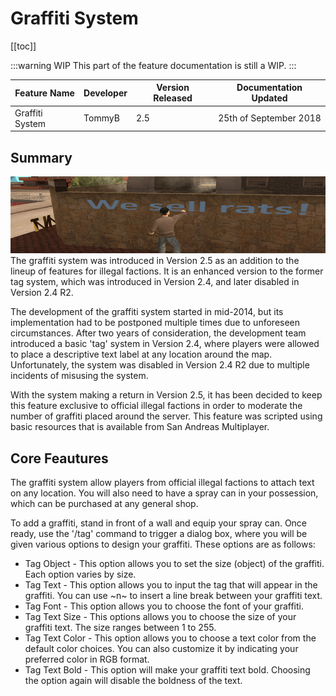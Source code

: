 # Graffiti System

[[toc]]

:::warning WIP
This part of the feature documentation is still a WIP.
:::

| Feature Name    | Developer | Version Released | Documentation Updated  |
| --------------- | --------- | ---------------- | ---------------------- |
| Graffiti System | TommyB    | 2.5              | 25th of September 2018 |

## Summary

![Graffiti System](./img/graffiti-overview.png)
The graffiti system was introduced in Version 2.5 as an addition to the lineup of features for illegal factions. It is an enhanced version to the former tag system, which was introduced in Version 2.4, and later disabled in Version 2.4 R2.

The development of the graffiti system started in mid-2014, but its implementation had to be postponed multiple times due to unforeseen circumstances. After two years of consideration, the development team introduced a basic 'tag' system in Version 2.4, where players were allowed to place a descriptive text label at any location around the map. Unfortunately, the system was disabled in Version 2.4 R2 due to multiple incidents of misusing the system.

With the system making a return in Version 2.5, it has been decided to keep this feature exclusive to official illegal factions in order to moderate the number of graffiti placed around the server. This feature was scripted using basic resources that is available from San Andreas Multiplayer.

## Core Feautures

The graffiti system allow players from official illegal factions to attach text on any location. You will also need to have a spray can in your possession, which can be purchased at any general shop.

To add a graffiti, stand in front of a wall and equip your spray can. Once ready, use the '/tag' command to trigger a dialog box, where you will be given various options to design your graffiti. These options are as follows:

- Tag Object - This option allows you to set the size (object) of the graffiti. Each option varies by size.
- Tag Text - This option allows you to input the tag that will appear in the graffiti. You can use ~n~ to insert a line break between your graffiti text.
- Tag Font - This option allows you to choose the font of your graffiti.
- Tag Text Size - This options allows you to choose the size of your graffiti text. The size ranges between 1 to 255.
- Tag Text Color - This option allows you to choose a text color from the default color choices. You can also customize it by indicating your preferred color in RGB format.
- Tag Text Bold - This option will make your graffiti text bold. Choosing the option again will disable the boldness of the text.
